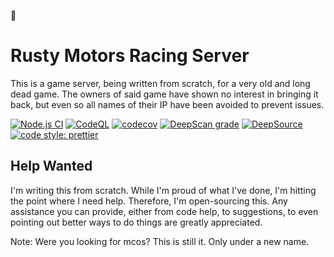 🍉

# Rusty Motors Racing Server

This is a game server, being written from scratch, for a very old and long dead game. The owners of said game have shown no interest in bringing it back, but even so all names of their IP have been avoided to prevent issues.

[![Node.js CI](https://github.com/rustymotors/server/actions/workflows/node.yml/badge.svg?branch=main)](https://github.com/rustymotors/server/actions/workflows/node.yml) [![CodeQL](https://github.com/rustymotors/server/actions/workflows/codeql-analysis.yml/badge.svg)](https://github.com/rustymotors/server/actions/workflows/codeql-analysis.yml?branch=main) [![codecov](https://codecov.io/gh/rustymotors/server/branch/main/graph/badge.svg)](https://codecov.io/gh/rustymotors/server) [![DeepScan grade](https://deepscan.io/api/teams/16083/projects/20483/branches/558507/badge/grade.svg)](https://deepscan.io/dashboard#view=project&tid=16083&pid=20483&bid=558507) [![DeepSource](https://deepsource.io/gh/rustymotors/server.svg/?label=active+issues&token=7m7JTV9V4v4VZTQ-6wxr1kzg)](https://deepsource.io/gh/rustymotors/server/?ref=repository-badge) [![code style: prettier](https://img.shields.io/badge/code_style-prettier-ff69b4.svg?style=flat-square)](https://github.com/prettier/prettier)

## Help Wanted

I'm writing this from scratch. While I'm proud of what I've done, I'm hitting the point where I need help. Therefore, I'm open-sourcing this. Any assistance you can provide, either from code help, to suggestions, to even pointing out better ways to do things are greatly appreciated.

Note: Were you looking for mcos? This is still it. Only under a new name.

